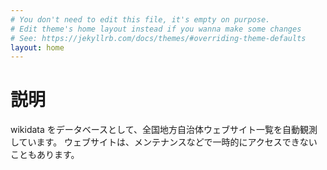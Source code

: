 ```yaml
---
# You don't need to edit this file, it's empty on purpose.
# Edit theme's home layout instead if you wanna make some changes
# See: https://jekyllrb.com/docs/themes/#overriding-theme-defaults
layout: home
---
```


<ul id="lgs"></ul>

<script src="https://cdnjs.cloudflare.com/ajax/libs/d3/4.8.0/d3.min.js"></script>
<script>
var lgs = d3.select("#lgs");
d3.csv("wd.csv", function(err,data){
	var ken = "";
	var shi = "";
	data.forEach(function(d){
		ename = d.name.substr(-1);
		var name = ken + " " + d.name;
		if(d.code.substr(2, 3)=="000"){
			name = d.name;
		}else if(ken.substr(-1)=="都") {
			name = ken + " " + d.name;
		}else if(ename == "区"){
			name = ken + " " + shi + " " + d.name;
		}
		
		lgs.append("li").text(d.code + " : ").append("a").attr("href", d.site).text(name);
		
		if(d.code.substr(2, 3)=="000"){
			ken = d.name;
		} else if(ename == "市"){
			shi = d.name;
		}
	});
});
</script>

# 説明

wikidata をデータベースとして、全国地方自治体ウェブサイト一覧を自動観測しています。
ウェブサイトは、メンテナンスなどで一時的にアクセスできないこともあります。
